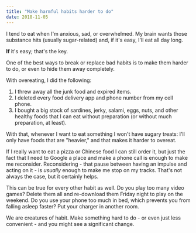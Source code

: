 ```yaml
---
title: "Make harmful habits harder to do"
date: 2018-11-05
---
```


I tend to eat when I'm anxious, sad, or overwhelmed. My brain wants those substance hits (usually sugar-related) and, if it's easy, I'll eat all day long.

**If** it's easy; that's the key.

One of the best ways to break or replace bad habits is to make them harder to do, or even to hide them away completely.

With overeating, I did the following:

1. I threw away all the junk food and expired items.
2. I deleted every food delivery app and phone number from my cell phone.
3. I bought a big stock of sardines, jerky, salami, eggs, nuts, and other healthy foods that I can eat without preparation (or without much preparation, at least).

With that, whenever I want to eat something I won't have sugary treats: I'll only have foods that are "heavier," and that makes it harder to overeat.

If I really want to eat a pizza or Chinese food I can still order it, but just the fact that I need to Google a place and make a phone call is enough to make me reconsider. Reconsidering - that pause between having an impulse and acting on it - is _usually_ enough to make me stop on my tracks. That's not always the case, but it certainly helps.

This can be true for every other habit as well. Do you play too many video games? Delete them all and re-download them Friday night to play on the weekend. Do you use your phone too much in bed, which prevents you from falling asleep faster? Put your charger in another room.

We are creatures of habit. Make something hard to do - or even just less convenient - and you might see a significant change.

